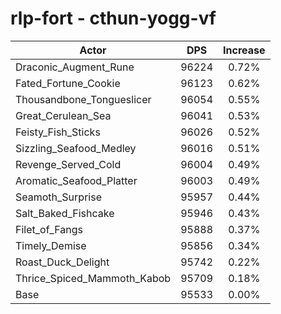 # rlp-fort - cthun-yogg-vf
| Actor | DPS | Increase |
|---|:---:|:---:|
|Draconic_Augment_Rune|96224|0.72%|
|Fated_Fortune_Cookie|96123|0.62%|
|Thousandbone_Tongueslicer|96054|0.55%|
|Great_Cerulean_Sea|96041|0.53%|
|Feisty_Fish_Sticks|96026|0.52%|
|Sizzling_Seafood_Medley|96016|0.51%|
|Revenge_Served_Cold|96004|0.49%|
|Aromatic_Seafood_Platter|96003|0.49%|
|Seamoth_Surprise|95957|0.44%|
|Salt_Baked_Fishcake|95946|0.43%|
|Filet_of_Fangs|95888|0.37%|
|Timely_Demise|95856|0.34%|
|Roast_Duck_Delight|95742|0.22%|
|Thrice_Spiced_Mammoth_Kabob|95709|0.18%|
|Base|95533|0.00%|

